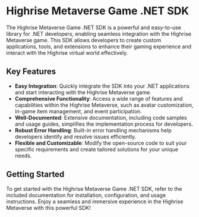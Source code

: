 # Highrise Metaverse Game .NET SDK

The Highrise Metaverse Game .NET SDK is a powerful and easy-to-use library for .NET developers, enabling seamless integration with the Highrise Metaverse game. This SDK allows developers to create custom applications, tools, and extensions to enhance their gaming experience and interact with the Highrise virtual world effectively.

## Key Features

- **Easy Integration**: Quickly integrate the SDK into your .NET applications and start interacting with the Highrise Metaverse game.
- **Comprehensive Functionality**: Access a wide range of features and capabilities within the Highrise Metaverse, such as avatar customization, in-game item management, and event participation.
- **Well-Documented**: Extensive documentation, including code samples and usage guides, simplifies the implementation process for developers.
- **Robust Error Handling**: Built-in error handling mechanisms help developers identify and resolve issues efficiently.
- **Flexible and Customizable**: Modify the open-source code to suit your specific requirements and create tailored solutions for your unique needs.

## Getting Started

To get started with the Highrise Metaverse Game .NET SDK, refer to the included documentation for installation, configuration, and usage instructions. Enjoy a seamless and immersive experience in the Highrise Metaverse with this powerful SDK!
